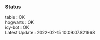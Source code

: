 ### Status


table : OK  
hogwarts : OK  
icy-bot : OK  
Latest Update : 2022-02-15 10:09:07.821968
